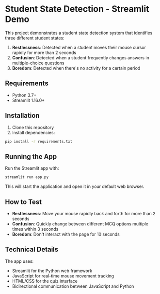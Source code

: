 # Student State Detection - Streamlit Demo

This project demonstrates a student state detection system that identifies three different student states:

1. **Restlessness**: Detected when a student moves their mouse cursor rapidly for more than 2 seconds
2. **Confusion**: Detected when a student frequently changes answers in multiple-choice questions
3. **Boredom**: Detected when there's no activity for a certain period

## Requirements

- Python 3.7+
- Streamlit 1.16.0+

## Installation

1. Clone this repository
2. Install dependencies:

```bash
pip install -r requirements.txt
```

## Running the App

Run the Streamlit app with:

```bash
streamlit run app.py
```

This will start the application and open it in your default web browser.

## How to Test

- **Restlessness**: Move your mouse rapidly back and forth for more than 2 seconds
- **Confusion**: Quickly change between different MCQ options multiple times within 3 seconds
- **Boredom**: Don't interact with the page for 10 seconds

## Technical Details

The app uses:
- Streamlit for the Python web framework
- JavaScript for real-time mouse movement tracking
- HTML/CSS for the quiz interface
- Bidirectional communication between JavaScript and Python 